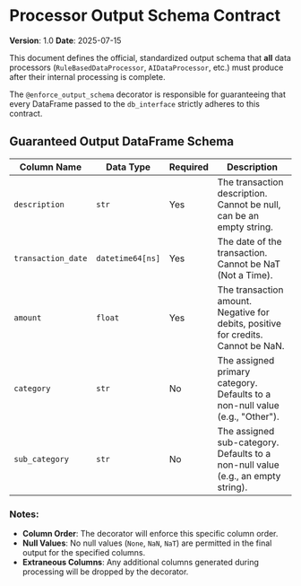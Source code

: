 # Processor Output Schema Contract

**Version**: 1.0
**Date**: 2025-07-15

This document defines the official, standardized output schema that **all** data processors (`RuleBasedDataProcessor`, `AIDataProcessor`, etc.) must produce after their internal processing is complete.

The `@enforce_output_schema` decorator is responsible for guaranteeing that every DataFrame passed to the `db_interface` strictly adheres to this contract.

## Guaranteed Output DataFrame Schema

| Column Name | Data Type | Required | Description |
|---|---|---|---|
| `description` | `str` | Yes | The transaction description. Cannot be null, can be an empty string. |
| `transaction_date` | `datetime64[ns]` | Yes | The date of the transaction. Cannot be NaT (Not a Time). |
| `amount` | `float` | Yes | The transaction amount. Negative for debits, positive for credits. Cannot be NaN. |
| `category` | `str` | No | The assigned primary category. Defaults to a non-null value (e.g., "Other"). |
| `sub_category` | `str` | No | The assigned sub-category. Defaults to a non-null value (e.g., an empty string). |

### Notes:

- **Column Order**: The decorator will enforce this specific column order.
- **Null Values**: No null values (`None`, `NaN`, `NaT`) are permitted in the final output for the specified columns.
- **Extraneous Columns**: Any additional columns generated during processing will be dropped by the decorator.

